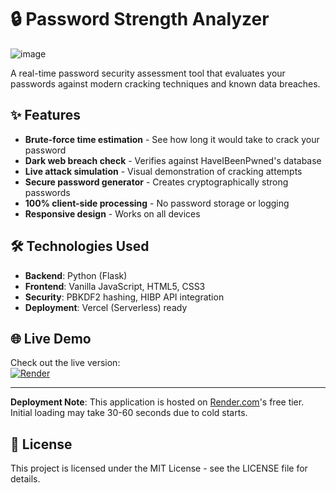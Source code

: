 # 🔒 Password Strength Analyzer

![image](https://github.com/user-attachments/assets/12557d56-8297-4a47-9940-46213a5f62ea)

A real-time password security assessment tool that evaluates your passwords against modern cracking techniques and known data breaches.

## ✨ Features

- **Brute-force time estimation** - See how long it would take to crack your password
- **Dark web breach check** - Verifies against HaveIBeenPwned's database
- **Live attack simulation** - Visual demonstration of cracking attempts
- **Secure password generator** - Creates cryptographically strong passwords
- **100% client-side processing** - No password storage or logging
- **Responsive design** - Works on all devices

## 🛠️ Technologies Used
- **Backend**: Python (Flask)
- **Frontend**: Vanilla JavaScript, HTML5, CSS3
- **Security**: PBKDF2 hashing, HIBP API integration
- **Deployment**: Vercel (Serverless) ready

## 🌐 Live Demo
Check out the live version:  
[![Render](https://img.shields.io/badge/Render-Deployed-%23f5f5f5?logo=render&logoColor=46e3b7)](https://password-strength-analyzer-psa.onrender.com)

---

**Deployment Note**: This application is hosted on [Render.com](https://render.com)'s free tier. Initial loading may take 30-60 seconds due to cold starts.

## 📜 License
This project is licensed under the MIT License - see the LICENSE file for details.
